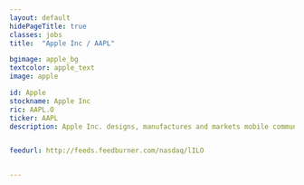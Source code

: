 ```yaml
---
layout: default
hidePageTitle: true
classes: jobs
title:  "Apple Inc / AAPL"

bgimage: apple_bg
textcolor: apple_text
image: apple

id: Apple
stockname: Apple Inc
ric: AAPL.O
ticker: AAPL
description: Apple Inc. designs, manufactures and markets mobile communication and media devices, personal computers and portable digital music players and sells a variety of related software, services, peripherals, networking solutions and third-party digital content and applications.


feedurl: http://feeds.feedburner.com/nasdaq/lILO


---
```

